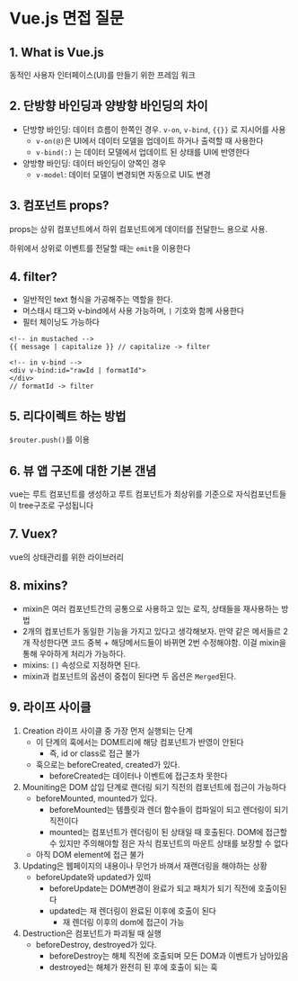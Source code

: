 # Vue.js 면접 질문

## 1. What is Vue.js

동적인 사용자 인터페이스(UI)를 만들기 위한 프레임 워크

## 2. 단방향 바인딩과 양방향 바인딩의 차이

- 단방향 바인딩: 데이터 흐름이 한쪽인 경우. `v-on`, `v-bind`, `{{}}` 로 지시어를 사용
  - `v-on(@)`은 UI에서 데이터 모델을 업데이트 하거나 출력할 때 사용한다
  - `v-bind(:)` 는 데이터 모델에서 업데이트 된 상태를 UI에 반영한다
- 양방향 바인딩: 데이터 바인딩이 양쪽인 경우
  - `v-model`: 데이터 모델이 변경되면 자동으로 UI도 변경

## 3. 컴포넌트 props?

props는 상위 컴포넌트에서 하위 컴포넌트에게 데이터를 전달한느 용으로 사용.

하위에서 상위로 이벤트를 전달할 때는 `emit`을 이용한다

## 4. filter?

- 일반적인 text 형식을 가공해주는 역할을 한다.
- 머스태시 태그와 v-bind에서 사용 가능하며, `|` 기호와 함께 사용한다
- 필터 체이닝도 가능하다

```vue
<!-- in mustached -->
{{ message | capitalize }} // capitalize -> filter

<!-- in v-bind -->
<div v-bind:id="rawId | formatId">
</div>
// formatId -> filter
```

## 5. 리다이렉트 하는 방법

`$router.push()`를 이용

## 6. 뷰 앱 구조에 대한 기본 갠념

vue는 루트 컴포넌트를 생성하고 루트 컴포넌트가 최상위를 기준으로 자식컴포넌트들이 tree구조로 구성됩니다

## 7. Vuex?

vue의 상태관리를 위한 라이브러리

## 8. mixins?

- mixin은 여러 컴포넌트간의 공통으로 사용하고 있는 로직, 상태들을 재사용하는 방법
- 2개의 컴포넌트가 동일한 기능을 가지고 있다고 생각해보자. 만약 같은 메서들르 2개 작성한다면 코드 중복 + 해당메서드들이 바뀌면 2번 수정해야함. 이걸 mixin을 통해 우아하게 처리가 가능하다.
- mixins: `[]` 속성으로 지정하면 된다.
- mixin과 컴포넌트의 옵션이 중첩이 된다면 두 옵션은 `Merged`된다.

## 9. 라이프 사이클

1. Creation 라이프 사이클 중 가장 먼저 실행되는 단계
   - 이 단계의 훅에서는 DOM트리에 해당 컴포넌트가 반영이 안된다
     - 즉, id or class로 접근 불가
   - 훅으로는 beforeCreated, created가 있다.
     - beforeCreated는 데이터나 이벤트에 접근조차 못한다
2. Mouniting은 DOM 삽입 단계로 랜더링 되기 직전의 컴포넌트에 접근이 가능하다
   - beforeMounted, mounted가 있다.
     - beforeMounted는 템플릿과 렌더 함수들이 컴파일이 되고 렌더링이 되기 직전이다
     - mounted는 컴포넌트가 렌더링이 된 상태일 때 호출된다. DOM에 접근할 수 있지만 주의해야할 점은 자식 컴포넌트의 마운트 상태를 보장할 수 없다
   - 아직 DOM element에 접근 불가
3. Updating은 웹페이지의 내용이나 무언가 바껴서 재랜더링을 해야하는 상황
   - beforeUpdate와 updated가 있따
     - beforeUpdate는 DOM변경이 완료가 되고 패치가 되기 직전에 호출이된다
     - updated는 재 렌더링이 완료된 이후에 호출이 된다
       - 재 렌더링 이후의 dom에 접근이 가능
4. Destruction은 컴포넌트가 파괴될 때 실행
   - beforeDestroy, destroyed가 있다.
     - beforeDestroy는 해체 직전에 호출되며 모든 DOM과 이벤트가 남아있음
     - destroyed는 해체가 완전히 된 후에 호출이 되는 훅